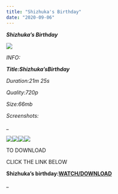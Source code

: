 ```yaml
---
title: "Shizhuka's Birthday"
date: "2020-09-06"
---
```


 **_Shizhuka’s Birthday_**

**_![](https://1.bp.blogspot.com/-lqczn0DCDm4/X1S8rKHTc2I/AAAAAAAAAT8/qpen1ouqMwI--3qi5gA3qg0wRUuuFcfOwCLcBGAsYHQ/w625-h351/vlcsnap-2020-09-06-16h03m40s518.png)_**

_INFO:_

_**Title:Shizhuka’sBirthday**_

_Duration:21m 25s_

_Quality:720p_

_Size:66mb_

_Screenshots:_

_

![](https://1.bp.blogspot.com/-N8V44-Gks60/X1S9ibm-QbI/AAAAAAAAAUE/-SzkQUdvCAUh2qY8RnVXhE39Vtbs8ypSwCLcBGAsYHQ/w500-h281/vlcsnap-2020-09-06-16h05m16s394.png)![](https://1.bp.blogspot.com/-4l50FZkAnHE/X1S9ifaoetI/AAAAAAAAAUI/6wwlK6_yZCAmHRMSPoW1Qu8QzyXuQX21ACLcBGAsYHQ/w500-h281/vlcsnap-2020-09-06-16h02m55s927.png)![](https://1.bp.blogspot.com/-lXXKD_7V-0E/X1S9iSZ6mMI/AAAAAAAAAUM/o_RWbFFCHY4m5Ow5CtPbVFUOlyVSeAXQgCLcBGAsYHQ/w500-h281/vlcsnap-2020-09-06-16h11m22s980.png)![](https://1.bp.blogspot.com/-RHMljn-Wirc/X1S9jPLBu_I/AAAAAAAAAUQ/iplZZ-Ly4qIhrfHX5vn5bkVyDl4C-8SjgCLcBGAsYHQ/w500-h281/vlcsnap-2020-09-06-16h11m39s676.png)

TO DOWNLOAD

CLICK THE LINK BELOW

**Shizhuka’s birthday:[WATCH/DOWNLOAD](https://dai.ly/x7vze0s)**

_
